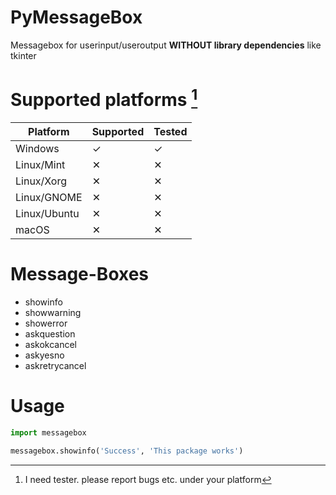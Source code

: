 # PyMessageBox
 Messagebox for userinput/useroutput **WITHOUT library dependencies** like tkinter


# Supported platforms [^1]

| Platform     | Supported | Tested |
| ------------ | --------- | ------ |
| Windows      | ✓         | ✓     |
| Linux/Mint   | ✕         | ✕     |
| Linux/Xorg   | ✕         | ✕     |
| Linux/GNOME  | ✕         | ✕     |
| Linux/Ubuntu | ✕         | ✕     |
| macOS        | ✕         | ✕     |

[^1]: I need tester. please report bugs etc. under your platform  

# Message-Boxes
- showinfo
- showwarning
- showerror
- askquestion
- askokcancel
- askyesno
- askretrycancel

# Usage

```python
import messagebox

messagebox.showinfo('Success', 'This package works')
```
